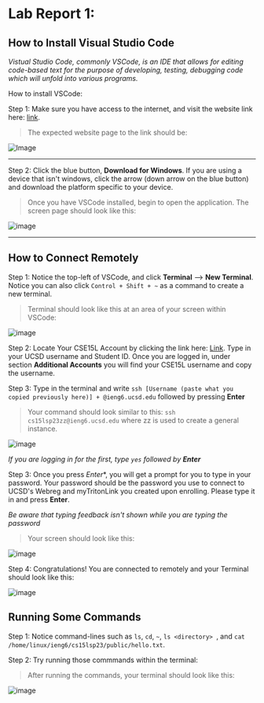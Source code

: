 # Lab Report 1: 

## How to Install Visual Studio Code

*Vistual Studio Code, commonly VSCode, is an IDE that allows for editing code-based text for the purpose of developing, testing, debugging code which will unfold into various programs.*

How to install VSCode:

Step 1: Make sure you have access to the internet, and visit the website link here: [link](https://code.visualstudio.com/). 

>The expected website page to the link should be:

![Image](https://user-images.githubusercontent.com/120772535/231031750-f474c858-1f92-4ab4-b714-0ddf22bc6a24.png)

***

Step 2: Click the blue button, **Download for Windows**. If you are using a device that isn't windows, click the arrow (down arrow on the blue button) and download the platform specific to your device. 


>Once you have VSCode installed, begin to open the application. The screen page should look like this: 

![image](https://user-images.githubusercontent.com/120772535/231033020-5f5eee43-b4a7-441a-856a-34a598ea5a75.png)
***

## How to Connect Remotely 

Step 1: Notice the top-left of VSCode, and click **Terminal** --> **New Terminal**. Notice you can also click `Control + Shift + ~` as a command to create a new terminal. 

>Terminal should look like this at an area of your screen within VSCode:

![image](https://user-images.githubusercontent.com/120772535/231034075-0f01da24-bf92-41bd-99b1-e365696e2cb9.png)



Step 2: Locate Your CSE15L Account by clicking the link here: [Link](https://sdacs.ucsd.edu/~icc/index.php). Type in your UCSD username and Student ID. Once you are logged in, under section **Additional Accounts** you will find your CSE15L username and copy the username. 


Step 3: Type in the terminal and write ` ssh [Username (paste what you copied previously here)] + @ieng6.ucsd.edu ` followed by pressing **Enter**
> Your command should look similar to this: ` ssh cs15lsp23zz@ieng6.ucsd.edu ` where zz is used to create a general instance. 

![image](https://user-images.githubusercontent.com/120772535/231036552-914fa7c5-4eb1-42dc-b0e1-c583de489cec.png)

*If you are logging in for the first, type `yes` followed by **Enter***

Step 3: Once you press *Enter**, you will get a prompt for you to type in your password. Your password should be the password you use to connect to UCSD's Webreg and myTritonLink you created upon enrolling. Please type it in and press **Enter**. 

*Be aware that typing feedback isn't shown while you are typing the password*

> Your screen should look like this:

![image](https://user-images.githubusercontent.com/120772535/231037278-12438fb9-f230-41c7-bbf9-358f4612decd.png)


Step 4: Congratulations! You are connected to remotely and your Terminal should look like this:

![image](https://user-images.githubusercontent.com/120772535/231037467-e8551f71-3e2b-454a-b395-8d0dbb9c2df3.png)

## Running Some Commands

Step 1: Notice command-lines such as `ls`, `cd`, `~`, `ls <directory> `, and `cat /home/linux/ieng6/cs15lsp23/public/hello.txt`. 

Step 2: Try running those commmands within the terminal: 
> After running the commands, your terminal should look like this: 

![image](https://user-images.githubusercontent.com/120772535/231038431-f13f4892-a633-4e78-bd7b-90f90b621c64.png)





